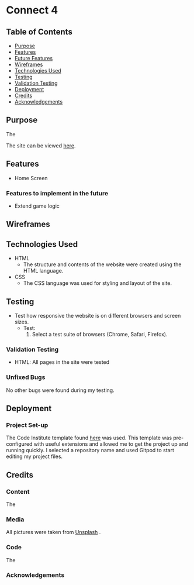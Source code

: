 # Connect 4



## Table of Contents
* [Purpose](#Purpose)
* [Features](#Features)
* [Future Features](#features-to-implement-in-the-future)
* [Wireframes](#wireframes)
* [Technologies Used](#Technologies-Used)
* [Testing](#Testing)
* [Validation Testing](#validation-testing)
* [Deployment](#deployment)
* [Credits](#credits)
* [Acknowledgements](#acknowledgements)

## Purpose

The

The site can be viewed [here](https://neil314159.github.io/portfolio-project-2/).

## Features

* Home Screen

### Features to implement in the future
* Extend game logic

## Wireframes

## Technologies Used
* HTML 
    * The structure and contents of the website were created using the HTML language.
* CSS 
    * The CSS language was used for styling and layout of the site.


## Testing


* Test how responsive the website is on different browsers and screen sizes.
    * Test:
        1. Select a test suite of browsers (Chrome, Safari, Firefox).

### Validation Testing
* HTML: All pages in the site were tested

### Unfixed Bugs

No other bugs were found during my testing.


## Deployment

### Project Set-up
The Code Institute template found [here](https://github.com/Code-Institute-Org/gitpod-full-template) was used. This template was pre-configured with useful extensions and allowed me to get the project up and running quickly. I selected a repository name and used Gitpod to start editing my project files.


## Credits

### Content

The 

### Media

All pictures were taken from [Unsplash](www.unsplash.com) .

### Code

The 

### Acknowledgements
